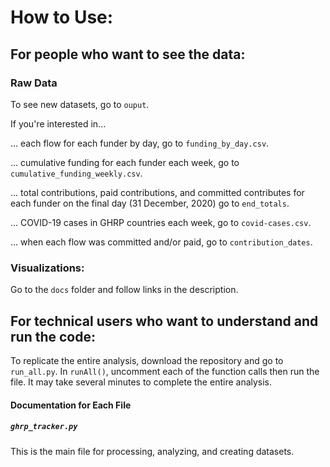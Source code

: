 # How to Use:

## For people who want to see the data:

### Raw Data

To see new datasets, go to `ouput`. 

If you're interested in...

... each flow for each funder by day, go to `funding_by_day.csv`.

... cumulative funding for each funder each week, go to `cumulative_funding_weekly.csv`.

... total contributions, paid contributions, and committed contributes for each funder on the final day (31 December, 2020) go to `end_totals`.

... COVID-19 cases in GHRP countries each week, go to `covid-cases.csv`.

... when each flow was committed and/or paid, go to `contribution_dates`.

### Visualizations:

Go to the `docs` folder and follow links in the description.

## For technical users who want to understand and run the code:

To replicate the entire analysis, download the repository and go to `run_all.py`. In `runAll()`, uncomment each of the function calls then run the file. It may take several minutes to complete the entire analysis.

#### Documentation for Each File

##### `ghrp_tracker.py`

This is the main file for processing, analyzing, and creating datasets.
